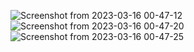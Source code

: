 ![Screenshot from 2023-03-16 00-47-12](https://user-images.githubusercontent.com/87832998/225419254-5b21b72d-5b90-4dc5-a7a5-12cb3252a60b.png)
![Screenshot from 2023-03-16 00-47-20](https://user-images.githubusercontent.com/87832998/225419269-3b8b1ab4-cc97-411d-b29f-c9a3933b2dbe.png)
![Screenshot from 2023-03-16 00-47-25](https://user-images.githubusercontent.com/87832998/225419286-1de3a300-8a6d-4054-a201-42bbbb70a055.png)
